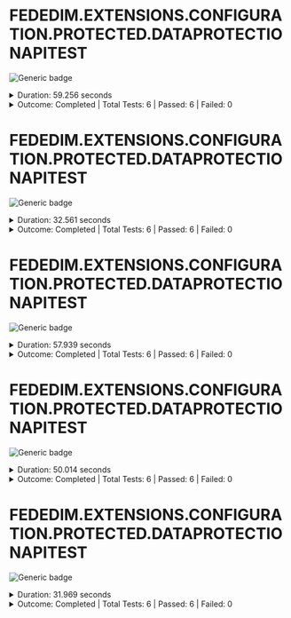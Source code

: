 
# FEDEDIM.EXTENSIONS.CONFIGURATION.PROTECTED.DATAPROTECTIONAPITEST

![Generic badge](https://img.shields.io/badge/6/6-PASSED-brightgreen.svg)
<details>
  <summary>Duration: 59.256 seconds</summary>
  <table>
    <tr>
      <th>Start:</th>
      <td><code>2024-10-09 20:04:53.663 UTC</code></td>
    </tr>
    <tr>
      <th>Creation:</th>
      <td><code>2024-10-09 20:05:00.843 UTC</code></td>
    </tr>
    <tr>
      <th>Queuing:</th>
      <td><code>2024-10-09 20:05:00.843 UTC</code></td>
    </tr>
    <tr>
      <th>Finish:</th>
      <td><code>2024-10-09 20:05:52.919 UTC</code></td>
    </tr>
    <tr>
      <th>Duration:</th>
      <td><code>59.256 seconds</code></td>
    </tr>
  </table>
</details>
<details>
  <summary>Outcome: Completed | Total Tests: 6 | Passed: 6 | Failed: 0</summary>
  <table>
    <tr>
      <th>Total:</th>
      <td>6</td>
    </tr>
    <tr>
      <th>Executed:</th>
      <td>6</td>
    </tr>
    <tr>
      <th>Passed:</th>
      <td>6</td>
    </tr>
    <tr>
      <th>Failed:</th>
      <td>0</td>
    </tr>
  </table>
</details>


# FEDEDIM.EXTENSIONS.CONFIGURATION.PROTECTED.DATAPROTECTIONAPITEST

![Generic badge](https://img.shields.io/badge/6/6-PASSED-brightgreen.svg)
<details>
  <summary>Duration: 32.561 seconds</summary>
  <table>
    <tr>
      <th>Start:</th>
      <td><code>2024-10-09 20:04:20.382 UTC</code></td>
    </tr>
    <tr>
      <th>Creation:</th>
      <td><code>2024-10-09 20:04:24.325 UTC</code></td>
    </tr>
    <tr>
      <th>Queuing:</th>
      <td><code>2024-10-09 20:04:24.325 UTC</code></td>
    </tr>
    <tr>
      <th>Finish:</th>
      <td><code>2024-10-09 20:04:52.943 UTC</code></td>
    </tr>
    <tr>
      <th>Duration:</th>
      <td><code>32.561 seconds</code></td>
    </tr>
  </table>
</details>
<details>
  <summary>Outcome: Completed | Total Tests: 6 | Passed: 6 | Failed: 0</summary>
  <table>
    <tr>
      <th>Total:</th>
      <td>6</td>
    </tr>
    <tr>
      <th>Executed:</th>
      <td>6</td>
    </tr>
    <tr>
      <th>Passed:</th>
      <td>6</td>
    </tr>
    <tr>
      <th>Failed:</th>
      <td>0</td>
    </tr>
  </table>
</details>


# FEDEDIM.EXTENSIONS.CONFIGURATION.PROTECTED.DATAPROTECTIONAPITEST

![Generic badge](https://img.shields.io/badge/6/6-PASSED-brightgreen.svg)
<details>
  <summary>Duration: 57.939 seconds</summary>
  <table>
    <tr>
      <th>Start:</th>
      <td><code>2024-10-09 19:57:40.270 UTC</code></td>
    </tr>
    <tr>
      <th>Creation:</th>
      <td><code>2024-10-09 19:57:47.755 UTC</code></td>
    </tr>
    <tr>
      <th>Queuing:</th>
      <td><code>2024-10-09 19:57:47.755 UTC</code></td>
    </tr>
    <tr>
      <th>Finish:</th>
      <td><code>2024-10-09 19:58:38.209 UTC</code></td>
    </tr>
    <tr>
      <th>Duration:</th>
      <td><code>57.939 seconds</code></td>
    </tr>
  </table>
</details>
<details>
  <summary>Outcome: Completed | Total Tests: 6 | Passed: 6 | Failed: 0</summary>
  <table>
    <tr>
      <th>Total:</th>
      <td>6</td>
    </tr>
    <tr>
      <th>Executed:</th>
      <td>6</td>
    </tr>
    <tr>
      <th>Passed:</th>
      <td>6</td>
    </tr>
    <tr>
      <th>Failed:</th>
      <td>0</td>
    </tr>
  </table>
</details>


# FEDEDIM.EXTENSIONS.CONFIGURATION.PROTECTED.DATAPROTECTIONAPITEST

![Generic badge](https://img.shields.io/badge/6/6-PASSED-brightgreen.svg)
<details>
  <summary>Duration: 50.014 seconds</summary>
  <table>
    <tr>
      <th>Start:</th>
      <td><code>2024-09-30 20:58:43.225 UTC</code></td>
    </tr>
    <tr>
      <th>Creation:</th>
      <td><code>2024-09-30 20:58:56.758 UTC</code></td>
    </tr>
    <tr>
      <th>Queuing:</th>
      <td><code>2024-09-30 20:58:56.758 UTC</code></td>
    </tr>
    <tr>
      <th>Finish:</th>
      <td><code>2024-09-30 20:59:33.239 UTC</code></td>
    </tr>
    <tr>
      <th>Duration:</th>
      <td><code>50.014 seconds</code></td>
    </tr>
  </table>
</details>
<details>
  <summary>Outcome: Completed | Total Tests: 6 | Passed: 6 | Failed: 0</summary>
  <table>
    <tr>
      <th>Total:</th>
      <td>6</td>
    </tr>
    <tr>
      <th>Executed:</th>
      <td>6</td>
    </tr>
    <tr>
      <th>Passed:</th>
      <td>6</td>
    </tr>
    <tr>
      <th>Failed:</th>
      <td>0</td>
    </tr>
  </table>
</details>


# FEDEDIM.EXTENSIONS.CONFIGURATION.PROTECTED.DATAPROTECTIONAPITEST

![Generic badge](https://img.shields.io/badge/6/6-PASSED-brightgreen.svg)
<details>
  <summary>Duration: 31.969 seconds</summary>
  <table>
    <tr>
      <th>Start:</th>
      <td><code>2024-10-09 19:57:07.582 UTC</code></td>
    </tr>
    <tr>
      <th>Creation:</th>
      <td><code>2024-10-09 19:57:11.521 UTC</code></td>
    </tr>
    <tr>
      <th>Queuing:</th>
      <td><code>2024-10-09 19:57:11.521 UTC</code></td>
    </tr>
    <tr>
      <th>Finish:</th>
      <td><code>2024-10-09 19:57:39.551 UTC</code></td>
    </tr>
    <tr>
      <th>Duration:</th>
      <td><code>31.969 seconds</code></td>
    </tr>
  </table>
</details>
<details>
  <summary>Outcome: Completed | Total Tests: 6 | Passed: 6 | Failed: 0</summary>
  <table>
    <tr>
      <th>Total:</th>
      <td>6</td>
    </tr>
    <tr>
      <th>Executed:</th>
      <td>6</td>
    </tr>
    <tr>
      <th>Passed:</th>
      <td>6</td>
    </tr>
    <tr>
      <th>Failed:</th>
      <td>0</td>
    </tr>
  </table>
</details>
